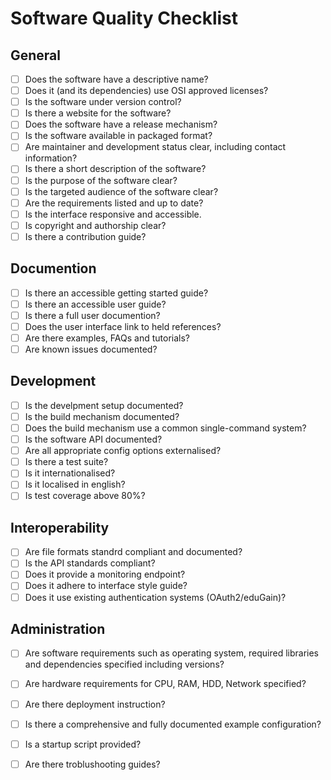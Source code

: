 # Software Quality Checklist

## General

- [ ] Does the software have a descriptive name?
- [ ] Does it (and its dependencies) use OSI approved licenses?
- [ ] Is the software under version control?
- [ ] Is there a website for the software?
- [ ] Does the software have a release mechanism?
- [ ] Is the software available in packaged format?
- [ ] Are maintainer and development status clear, including contact information?
- [ ] Is there a short description of the software?
- [ ] Is the purpose of the software clear?
- [ ] Is the targeted audience of the software clear?
- [ ] Are the requirements listed and up to date?
- [ ] Is the interface responsive and accessible.
- [ ] Is copyright and authorship clear?
- [ ] Is there a contribution guide?

## Documention

- [ ] Is there an accessible getting started guide?
- [ ] Is there an accessible user guide?
- [ ] Is there a full user documention?
- [ ] Does the user interface link to held references?
- [ ] Are there examples, FAQs and tutorials?
- [ ] Are known issues documented?

## Development

- [ ] Is the develpment setup documented?
- [ ] Is the build mechanism documented?
- [ ] Does the build mechanism use a common single-command system?
- [ ] Is the software API documented?
- [ ] Are all appropriate config options externalised?
- [ ] Is there a test suite?
- [ ] Is it internationalised?
- [ ] Is it localised in english?
- [ ] Is test coverage above 80%?

## Interoperability

- [ ] Are file formats standrd compliant and documented?
- [ ] Is the API standards compliant?
- [ ] Does it provide a monitoring endpoint?
- [ ] Does it adhere to interface style guide?
- [ ] Does it use existing authentication systems (OAuth2/eduGain)?

## Administration

- [ ] Are software requirements such as operating system, required libraries and dependencies specified including versions?
- [ ] Are hardware requirements for CPU, RAM, HDD, Network specified?
- [ ] Are there deployment instruction?
- [ ] Is there a comprehensive and fully documented example configuration?
- [ ] Is a startup script provided?
- [ ] Are there troblushooting guides?


